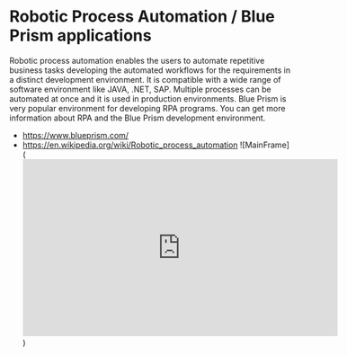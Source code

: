 # Robotic Process Automation / Blue Prism applications
Robotic process automation enables the users to automate repetitive business tasks developing the automated workflows for the requirements in a distinct development environment.
It is compatible with a wide range of software environment like JAVA, .NET, SAP. 
Multiple processes can be automated at once and it is used in production environments.
Blue Prism is very popular environment for developing RPA programs.
You can get more information about RPA and the Blue Prism development environment.
- https://www.blueprism.com/
- https://en.wikipedia.org/wiki/Robotic_process_automation
![MainFrame] (<iframe width="560" height="315" src="https://www.youtube.com/embed/gQ6v1pIcUJ8" frameborder="0" allow="accelerometer; autoplay; encrypted-media; gyroscope; picture-in-picture" allowfullscreen></iframe>)
